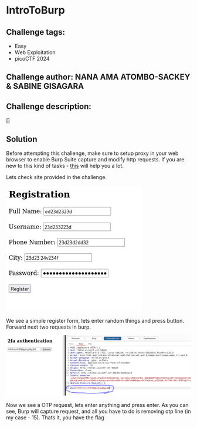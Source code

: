 # IntroToBurp
## Challenge tags:
- Easy
- Web Exploitation
- picoCTF 2024

## Challenge author: NANA AMA ATOMBO-SACKEY & SABINE GISAGARA
## Challenge description:
[]


## Solution
Before attempting this challenge, make sure to setup proxy in your web browser to enable Burp Suite capture and modify http requests. If you are new to this kind of tasks - [this](https://youtu.be/IWWYNDiwYOA?si=zhKtr4aCRy8vza9f) will help you a lot. 

Lets check site provided in the challenge. 

![image missing?](./content/IntroToBurp_01.PNG)

We see a simple register form, lets enter random things and press button. Forward next two requests in burp. 

![image missing?](./content/IntroToBurp_02.PNG)

Now we see a OTP request, lets enter anything and press enter. As you can see, Burp will capture request, and all you have to do is removing otp line (in my case - 15). Thats it, you have the flag
